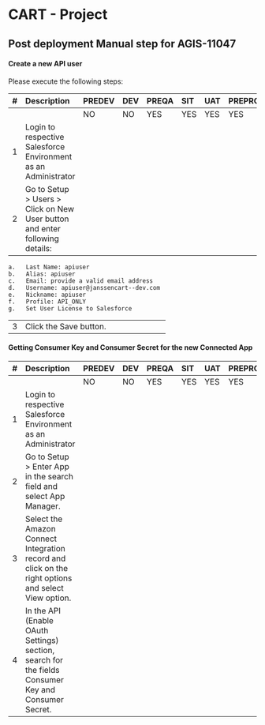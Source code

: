 # CART - Project

## Post deployment Manual step for AGIS-11047

#### Create a new API user 

Please execute the following steps:

| # | Description | PREDEV | DEV | PREQA | SIT | UAT | PREPROD | PRODUCTION |   
|---:|:---|:---|:---|:---|:---|:---|:---|:---|  
|	|	|NO|NO|YES|YES|YES|YES|YES|  
|1| Login to respective Salesforce Environment as an Administrator| | | | | | |
|2| Go to Setup > Users > Click on New User button and enter following details:| | | | | | |
    a.   Last Name: apiuser
    b.   Alias: apiuser
    c.   Email: provide a valid email address
    d.   Username: apiuser@janssencart--dev.com
    e.   Nickname: apiuser
    f.   Profile: API_ONLY
    g.   Set User License to Salesforce
| | | | | | |  |    |   |
|---:|:---|:---|:---|:---|:---|:---|:---|:---|
|3| Click the Save button.| | | | | | |

#### Getting Consumer Key and Consumer Secret for the new Connected App 

| # | Description | PREDEV | DEV | PREQA | SIT | UAT | PREPROD | PRODUCTION |   
|---:|:---|:---|:---|:---|:---|:---|:---|:---|  
|	|	|NO|NO|YES|YES|YES|YES|YES|  
|1| Login to respective Salesforce Environment as an Administrator| | | | | | |
|2| Go to Setup > Enter App in the search field and select App Manager.| | | | | | |
|3| Select the Amazon Connect Integration record and click on the right options and select View option.| | | | | | |
|4| In the API (Enable OAuth Settings) section, search for the fields Consumer Key and Consumer Secret.| | | | | | |
